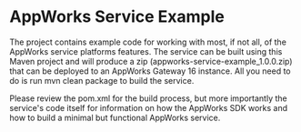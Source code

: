# AppWorks Service Example

The project contains example code for working with most, if not all, of the AppWorks service platforms features. 
The service can be built using this Maven project and will produce a zip (appworks-service-example_1.0.0.zip) that 
can be deployed to an AppWorks Gateway 16 instance. All you need to do is run mvn clean package to build the service.

Please review the pom.xml for the build process, but more importantly the service's code itself for information on 
how the AppWorks SDK works and how to build a minimal but functional AppWorks service.
